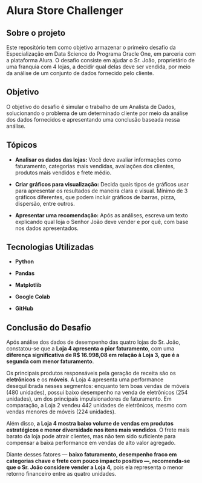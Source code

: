 # Alura Store Challenger

## Sobre o projeto

Este repositório tem como objetivo armazenar o primeiro desafio da Especialização em Data Science do Programa Oracle One, em parceria com a plataforma Alura.
O desafio consiste em ajudar o Sr. João, proprietário de uma franquia com 4 lojas, a decidir qual delas deve ser vendida, por meio da análise de um conjunto de dados fornecido pelo cliente.

## Objetivo

O objetivo do desafio é simular o trabalho de um Analista de Dados, solucionando o problema de um determinado cliente por meio da análise dos dados fornecidos e apresentando uma conclusão baseada nessa análise.

## Tópicos

- **Analisar os dados das lojas:**
  Você deve avaliar informações como faturamento, categorias mais vendidas, avaliações dos clientes, produtos mais vendidos e frete médio.

- **Criar gráficos para visualização:**
  Decida quais tipos de gráficos usar para apresentar os resultados de maneira clara e visual. Mínimo de 3 gráficos diferentes, que podem incluir    gráficos de barras, pizza, dispersão, entre outros.

- **Apresentar uma recomendação:**
  Após as análises, escreva um texto explicando qual loja o Senhor João deve vender e por quê, com base nos dados apresentados.

## Tecnologias Utilizadas

- **Python**

- **Pandas**

- **Matplotlib**

- **Google Colab**

- **GitHub**

## Conclusão do Desafio

Após análise dos dados de desempenho das quatro lojas do Sr. João, constatou-se que a **Loja 4 apresenta o pior faturamento**, com uma **diferença significativa de R$ 16.998,08 em relação à Loja 3, que é a segunda com menor faturamento**.

Os principais produtos responsáveis pela geração de receita são os **eletrônicos** e os **móveis**. A Loja 4 apresenta uma performance desequilibrada nesses segmentos: enquanto tem boas vendas de móveis (480 unidades), possui baixo desempenho na venda de eletrônicos (254 unidades), um dos principais impulsionadores de faturamento. Em comparação, a Loja 2 vendeu 442 unidades de eletrônicos, mesmo com vendas menores de móveis (224 unidades).

Além disso, **a Loja 4 mostra baixo volume de vendas em produtos estratégicos e menor diversidade nos itens mais vendidos**. O frete mais barato da loja pode atrair clientes, mas não tem sido suficiente para compensar a baixa performance em vendas de alto valor agregado.

Diante desses fatores — **baixo faturamento, desempenho fraco em categorias chave e frete com pouco impacto positivo —, recomenda-se que o Sr. João considere vender a Loja 4,** pois ela representa o menor retorno financeiro entre as quatro unidades.
